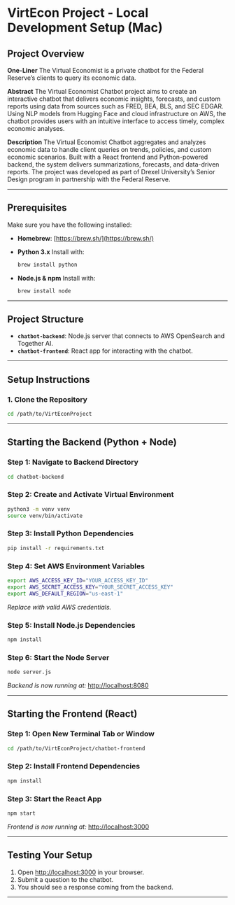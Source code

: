 # VirtEcon Project - Local Development Setup (Mac)

## Project Overview

**One-Liner**
The Virtual Economist is a private chatbot for the Federal Reserve’s clients to query its economic data.

**Abstract**
The Virtual Economist Chatbot project aims to create an interactive chatbot that delivers economic insights, forecasts, and custom reports using data from sources such as FRED, BEA, BLS, and SEC EDGAR. Using NLP models from Hugging Face and cloud infrastructure on AWS, the chatbot provides users with an intuitive interface to access timely, complex economic analyses.

**Description**
The Virtual Economist Chatbot aggregates and analyzes economic data to handle client queries on trends, policies, and custom economic scenarios. Built with a React frontend and Python-powered backend, the system delivers summarizations, forecasts, and data-driven reports. The project was developed as part of Drexel University’s Senior Design program in partnership with the Federal Reserve.

---

## Prerequisites

Make sure you have the following installed:

* **Homebrew**: [https://brew.sh/](https://brew.sh/)
* **Python 3.x**
  Install with:

  ```bash
  brew install python
  ```
* **Node.js & npm**
  Install with:

  ```bash
  brew install node
  ```

---

## Project Structure

* **`chatbot-backend`**: Node.js server that connects to AWS OpenSearch and Together AI.
* **`chatbot-frontend`**: React app for interacting with the chatbot.

---

## Setup Instructions

### 1. Clone the Repository

```bash
cd /path/to/VirtEconProject
```

---

## Starting the Backend (Python + Node)

### Step 1: Navigate to Backend Directory

```bash
cd chatbot-backend
```

### Step 2: Create and Activate Virtual Environment

```bash
python3 -m venv venv
source venv/bin/activate
```

### Step 3: Install Python Dependencies

```bash
pip install -r requirements.txt
```

### Step 4: Set AWS Environment Variables

```bash
export AWS_ACCESS_KEY_ID="YOUR_ACCESS_KEY_ID"
export AWS_SECRET_ACCESS_KEY="YOUR_SECRET_ACCESS_KEY"
export AWS_DEFAULT_REGION="us-east-1"
```

*Replace with valid AWS credentials.*

### Step 5: Install Node.js Dependencies

```bash
npm install
```

### Step 6: Start the Node Server

```bash
node server.js
```

*Backend is now running at:*
[http://localhost:8080](http://localhost:8080)

---

## Starting the Frontend (React)

### Step 1: Open New Terminal Tab or Window

```bash
cd /path/to/VirtEconProject/chatbot-frontend
```

### Step 2: Install Frontend Dependencies

```bash
npm install
```

### Step 3: Start the React App

```bash
npm start
```

*Frontend is now running at:*
[http://localhost:3000](http://localhost:3000)

---

## Testing Your Setup

1. Open [http://localhost:3000](http://localhost:3000) in your browser.
2. Submit a question to the chatbot.
3. You should see a response coming from the backend.

---

